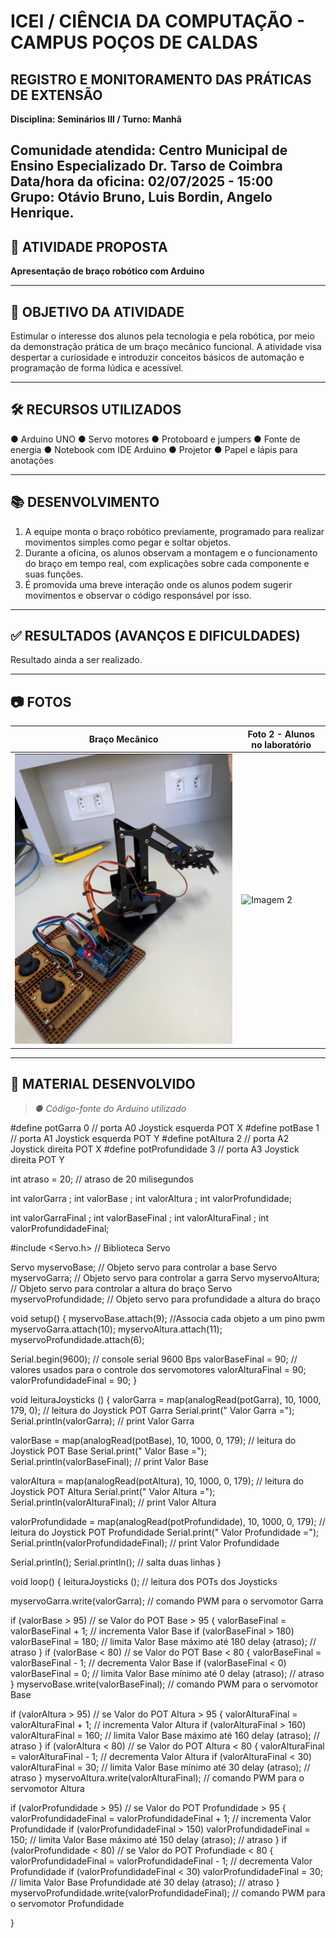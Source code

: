 # ICEI / CIÊNCIA DA COMPUTAÇÃO - CAMPUS POÇOS DE CALDAS  
## REGISTRO E MONITORAMENTO DAS PRÁTICAS DE EXTENSÃO

**Disciplina: Seminários III / Turno: Manhã**

**Comunidade atendida:** Centro Municipal de Ensino Especializado Dr. Tarso de Coimbra  
**Data/hora da oficina:** 02/07/2025 - 15:00  
**Grupo:** Otávio Bruno, Luis Bordin, Angelo Henrique.
---

## 🧠 ATIVIDADE PROPOSTA
**Apresentação de braço robótico com Arduino**

---

## 🎯 OBJETIVO DA ATIVIDADE
Estimular o interesse dos alunos pela tecnologia e pela robótica, por meio da demonstração prática de um braço mecânico funcional. A atividade visa despertar a curiosidade e introduzir conceitos básicos de automação e programação de forma lúdica e acessível.

---

## 🛠️ RECURSOS UTILIZADOS
● Arduino UNO
● Servo motores
● Protoboard e jumpers
● Fonte de energia
● Notebook com IDE Arduino
● Projetor
● Papel e lápis para anotações

---

## 📚 DESENVOLVIMENTO
1. A equipe monta o braço robótico previamente, programado para realizar movimentos simples como pegar e soltar objetos.
2. Durante a oficina, os alunos observam a montagem e o funcionamento do braço em tempo real, com explicações sobre cada componente e suas funções.
3. É promovida uma breve interação onde os alunos podem sugerir movimentos e observar o código responsável por isso.

---

## ✅ RESULTADOS (AVANÇOS E DIFICULDADES)
Resultado ainda a ser realizado.

---

## 📷 FOTOS
| Braço Mecânico         | Foto 2 - Alunos no laboratório |
|------------------------|-------------------------------|
| ![Imagem 1](fotos/braço.jpg) | ![Imagem 2](fotos/turma.jpg) |

---

## 📎 MATERIAL DESENVOLVIDO
> *● Código-fonte do Arduino utilizado*

#define potGarra        0           // porta A0 Joystick esquerda POT X
#define potBase         1           // porta A1 Joystick esquerda POT Y 
#define potAltura       2           // porta A2 Joystick direita  POT X
#define potProfundidade 3           // porta A3 Joystick direita  POT Y 

int atraso = 20;                    // atraso de 20 milisegundos

int valorGarra ;
int valorBase ;
int valorAltura ;
int valorProfundidade;

int valorGarraFinal ;
int valorBaseFinal ;
int valorAlturaFinal ;
int valorProfundidadeFinal;

#include <Servo.h>                    // Biblioteca Servo 

Servo myservoBase;                    // Objeto servo para controlar a base
Servo myservoGarra;                   // Objeto servo para controlar a garra
Servo myservoAltura;                  // Objeto servo para controlar a altura do braço
Servo myservoProfundidade;            // Objeto servo para profundidade a altura do braço

void setup()
{
  myservoBase.attach(9);              //Associa cada objeto a um pino pwm
  myservoGarra.attach(10);
  myservoAltura.attach(11);
  myservoProfundidade.attach(6);

  Serial.begin(9600);                 // console serial 9600 Bps
  valorBaseFinal = 90;                // valores usados para o controle dos servomotores 
  valorAlturaFinal = 90;
  valorProfundidadeFinal = 90;
}

void leituraJoysticks ()
{
  valorGarra = map(analogRead(potGarra), 10, 1000, 179, 0);                        // leitura do Joystick POT Garra
  Serial.print(" Valor Garra ="); Serial.println(valorGarra);                      // print Valor Garra  

  valorBase = map(analogRead(potBase), 10, 1000, 0, 179);                          // leitura do Joystick POT Base
  Serial.print(" Valor Base ="); Serial.println(valorBaseFinal);                   // print Valor Base

  valorAltura = map(analogRead(potAltura), 10, 1000, 0, 179);                      // leitura do Joystick POT Altura
  Serial.print(" Valor Altura ="); Serial.println(valorAlturaFinal);               // print Valor Altura 

  valorProfundidade = map(analogRead(potProfundidade), 10, 1000, 0, 179);          // leitura do Joystick POT Profundidade
  Serial.print(" Valor Profundidade ="); Serial.println(valorProfundidadeFinal);   // print Valor Profundidade

  Serial.println(); Serial.println();                                              // salta duas linhas 
}

void loop()
{
  leituraJoysticks ();                                                             // leitura dos POTs dos Joysticks 

  myservoGarra.write(valorGarra);                                                  // comando PWM para o servomotor Garra 

  if (valorBase > 95)                                                              // se Valor do POT Base > 95
  {
    valorBaseFinal = valorBaseFinal + 1;                                           // incrementa Valor Base 
    if (valorBaseFinal > 180) valorBaseFinal = 180;                                // limita Valor Base máximo até 180 
    delay (atraso);                                                                // atraso
  }
  if (valorBase < 80)                                                              // se Valor do POT Base < 80 
  {
    valorBaseFinal = valorBaseFinal - 1;                                           // decrementa Valor Base
    if (valorBaseFinal < 0) valorBaseFinal = 0;                                    // limita Valor Base mínimo até 0 
    delay (atraso);                                                                // atraso
  }
  myservoBase.write(valorBaseFinal);                                               // comando PWM para o servomotor Base

  if (valorAltura > 95)                                                            // se Valor do POT Altura > 95
  {
    valorAlturaFinal = valorAlturaFinal + 1;                                       // incrementa Valor Altura
    if (valorAlturaFinal > 160) valorAlturaFinal = 160;                            // limita Valor Base máximo até 160 
    delay (atraso);                                                                // atraso 
  }
  if (valorAltura < 80)                                                            // se Valor do POT Altura < 80 
  {
    valorAlturaFinal = valorAlturaFinal - 1;                                       // decrementa Valor Altura
    if (valorAlturaFinal < 30) valorAlturaFinal = 30;                              // limita Valor Base mínimo até 30 
    delay (atraso);                                                                // atraso
  }
  myservoAltura.write(valorAlturaFinal);                                           // comando PWM para o servomotor Altura

  if (valorProfundidade > 95)                                                      // se Valor do POT Profundidade > 95
  {
    valorProfundidadeFinal = valorProfundidadeFinal + 1;                           // incrementa Valor Profundidade
    if (valorProfundidadeFinal > 150) valorProfundidadeFinal = 150;                // limita Valor Base máximo até 150 
    delay (atraso);                                                                // atraso
  }
  if (valorProfundidade < 80)                                                      // se Valor do POT Profundiade < 80 
  {
    valorProfundidadeFinal = valorProfundidadeFinal - 1;                           // decrementa Valor Profundidade
    if (valorProfundidadeFinal < 30) valorProfundidadeFinal = 30;                  // limita Valor Base Profundidade até 30 
    delay (atraso);                                                                // atraso 
  }
  myservoProfundidade.write(valorProfundidadeFinal);                               // comando PWM para o servomotor Profundidade 

}

